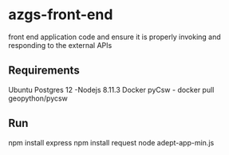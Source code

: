 # azgs-front-end
front end application code and ensure it is properly invoking and responding to the external APIs


## Requirements

Ubuntu
Postgres 12 -Nodejs 8.11.3
Docker pyCsw - docker pull geopython/pycsw

## Run
npm install express
npm install request
node adept-app-min.js


